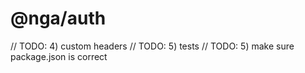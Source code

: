 # @nga/auth


// TODO: 4) custom headers
// TODO: 5) tests
// TODO: 5) make sure package.json is correct
